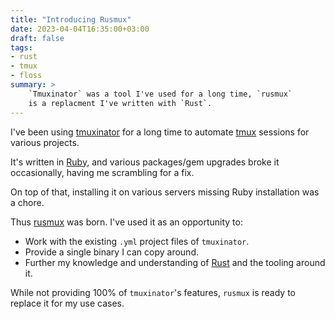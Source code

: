```yaml
---
title: "Introducing Rusmux"
date: 2023-04-04T16:35:00+03:00
draft: false
tags: 
- rust
- tmux
- floss
summary: >
    `Tmuxinator` was a tool I've used for a long time, `rusmux`
    is a replacment I've written with `Rust`.
---
```

I've been using [tmuxinator](https://github.com/tmuxinator/tmuxinator) for a
long time to automate [tmux](https://tmux.github.io/) sessions for various
projects.

It's written in [Ruby](https://www.ruby-lang.org/en/), and various packages/gem
upgrades broke it occasionally, having me scrambling for a fix.

On top of that, installing it on various servers missing Ruby installation was
a chore.

Thus [rusmux](https://github.com/MeirKriheli/rusmux) was born. I've used it
as an opportunity to:

* Work with the existing `.yml` project files of `tmuxinator`.
* Provide a single binary I can copy around.
* Further my knowledge and understanding of [Rust](https://www.rust-lang.org/)
  and the tooling around it.

While not providing 100% of `tmuxinator`'s features, `rusmux` is ready to
replace it for my use cases.
